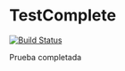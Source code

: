 # TestComplete

[![Build Status](https://travis-ci.org/GabrielEValenzuela/TestComplete.svg?branch=master)](https://travis-ci.org/GabrielEValenzuela/TestComplete)

Prueba completada
